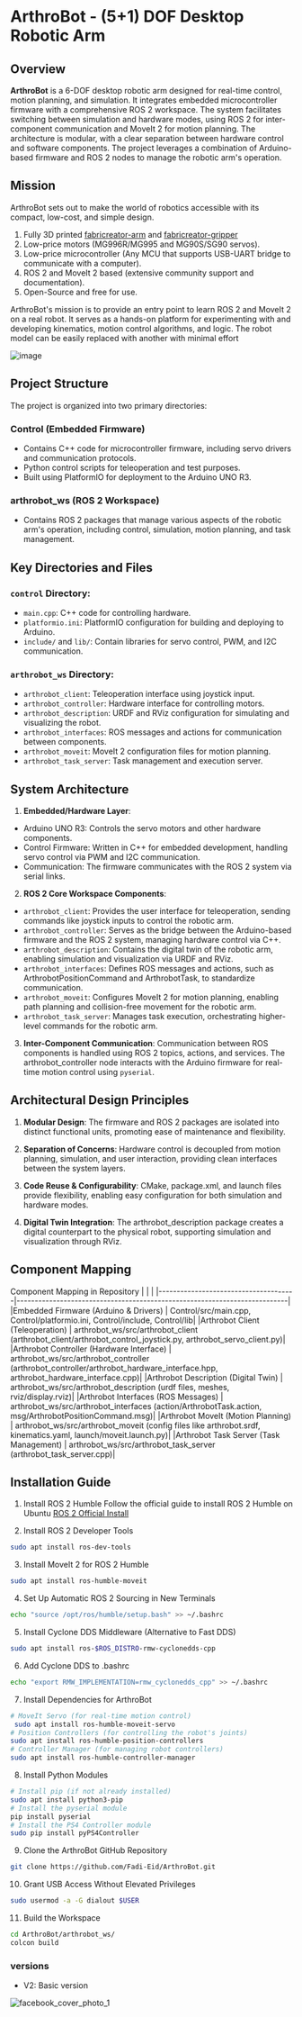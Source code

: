 # ArthroBot - (5+1) DOF Desktop Robotic Arm

## Overview
**ArthroBot** is a 6-DOF desktop robotic arm designed for real-time control, motion planning, and simulation. It integrates embedded microcontroller firmware with a comprehensive ROS 2 workspace. The system facilitates switching between simulation and hardware modes, using ROS 2 for inter-component communication and MoveIt 2 for motion planning. The architecture is modular, with a clear separation between hardware control and software components. The project leverages a combination of Arduino-based firmware and ROS 2 nodes to manage the robotic arm's operation.

## Mission
ArthroBot sets out to make the world of robotics accessible with its compact, low-cost, and simple design.
1. Fully 3D printed [fabricreator-arm](https://cults3d.com/en/3d-model/gadget/brazo-robotico-arduino-diy-con-control-de-smartphone-2023) and [fabricreator-gripper](https://fabricreator.com/en/products/garra-print-in-place)
2. Low-price motors (MG996R/MG995 and MG90S/SG90 servos).
3. Low-price microcontroller (Any MCU that supports USB-UART bridge to communicate with a computer).
4. ROS 2 and MoveIt 2 based (extensive community support and documentation).
5. Open-Source and free for use.

ArthroBot's mission is to provide an entry point to learn ROS 2 and MoveIt 2 on a real robot. It serves as a hands-on platform for experimenting with and developing kinematics, motion control algorithms, and logic. The robot model can be easily replaced with another with minimal effort

![image](https://github.com/user-attachments/assets/6aa054a5-7137-414c-8ad8-8b1e9e9f9500)

## Project Structure
The project is organized into two primary directories:

### Control (Embedded Firmware)
* Contains C++ code for microcontroller firmware, including servo drivers and communication protocols.
* Python control scripts for teleoperation and test purposes.
* Built using PlatformIO for deployment to the Arduino UNO R3.

### arthrobot_ws (ROS 2 Workspace)
* Contains ROS 2 packages that manage various aspects of the robotic arm's operation, including control, simulation, motion planning, and task management.

## Key Directories and Files
### `control` Directory:
* `main.cpp`: C++ code for controlling hardware.
* `platformio.ini`: PlatformIO configuration for building and deploying to Arduino.
* `include/` and `lib/`: Contain libraries for servo control, PWM, and I2C communication.

### `arthrobot_ws` Directory:
* `arthrobot_client`: Teleoperation interface using joystick input.
* `arthrobot_controller`: Hardware interface for controlling motors.
* `arthrobot_description`: URDF and RViz configuration for simulating and visualizing the robot.
* `arthrobot_interfaces`: ROS messages and actions for communication between components.
* `arthrobot_moveit`: MoveIt 2 configuration files for motion planning.
* `arthrobot_task_server`: Task management and execution server.

## System Architecture
1. **Embedded/Hardware Layer**:
  * Arduino UNO R3: Controls the servo motors and other hardware components.
  * Control Firmware: Written in C++ for embedded development, handling servo control via PWM and I2C communication.
  * Communication: The firmware communicates with the ROS 2 system via serial links.

2. **ROS 2 Core Workspace Components**:
  * `arthrobot_client`: Provides the user interface for teleoperation, sending commands like joystick inputs to control the robotic arm.
  * `arthrobot_controller`: Serves as the bridge between the Arduino-based firmware and the ROS 2 system, managing hardware control via C++.
  * `arthrobot_description`: Contains the digital twin of the robotic arm, enabling simulation and visualization via URDF and RViz.
  * `arthrobot_interfaces`: Defines ROS messages and actions, such as ArthrobotPositionCommand and ArthrobotTask, to standardize communication.
  * `arthrobot_moveit`: Configures MoveIt 2 for motion planning, enabling path planning and collision-free movement for the robotic arm.
  * `arthrobot_task_server`: Manages task execution, orchestrating higher-level commands for the robotic arm.

3. **Inter-Component Communication**:
Communication between ROS components is handled using ROS 2 topics, actions, and services.
The arthrobot_controller node interacts with the Arduino firmware for real-time motion control using `pyserial`.

## Architectural Design Principles
1. **Modular Design**: The firmware and ROS 2 packages are isolated into distinct functional units, promoting ease of maintenance and flexibility.

2. **Separation of Concerns**: Hardware control is decoupled from motion planning, simulation, and user interaction, providing clean interfaces between the system layers.

3. **Code Reuse & Configurability**: CMake, package.xml, and launch files provide flexibility, enabling easy configuration for both simulation and hardware modes.

4. **Digital Twin Integration**: The arthrobot_description package creates a digital counterpart to the physical robot, supporting simulation and visualization through RViz.

## Component Mapping
Component	Mapping in Repository
| | |
|--------------------------------------|---------------------------------------------------------------------------|
|Embedded Firmware (Arduino & Drivers) | Control/src/main.cpp, Control/platformio.ini, Control/include, Control/lib|
|Arthrobot Client (Teleoperation) |	arthrobot_ws/src/arthrobot_client (arthrobot_client/arthrobot_control_joystick.py, arthrobot_servo_client.py)|
|Arthrobot Controller (Hardware Interface) | arthrobot_ws/src/arthrobot_controller (arthrobot_controller/arthrobot_hardware_interface.hpp, arthrobot_hardware_interface.cpp)|
|Arthrobot Description (Digital Twin) |	arthrobot_ws/src/arthrobot_description (urdf files, meshes, rviz/display.rviz)|
|Arthrobot Interfaces (ROS Messages) |	arthrobot_ws/src/arthrobot_interfaces (action/ArthrobotTask.action, msg/ArthrobotPositionCommand.msg)|
|Arthrobot MoveIt (Motion Planning) |	arthrobot_ws/src/arthrobot_moveit (config files like arthrobot.srdf, kinematics.yaml, launch/moveit.launch.py)|
|Arthrobot Task Server (Task Management) |	arthrobot_ws/src/arthrobot_task_server (arthrobot_task_server.cpp)|

## Installation Guide

1. Install ROS 2 Humble
Follow the official guide to install ROS 2 Humble on Ubuntu [ROS 2 Official Install](https://docs.ros.org/en/humble/Installation/Ubuntu-Install-Debs.html)

2. Install ROS 2 Developer Tools
```bash
sudo apt install ros-dev-tools
```

3. Install MoveIt 2 for ROS 2 Humble

```bash
sudo apt install ros-humble-moveit
```

4. Set Up Automatic ROS 2 Sourcing in New Terminals

```bash
echo "source /opt/ros/humble/setup.bash" >> ~/.bashrc
```

5. Install Cyclone DDS Middleware (Alternative to Fast DDS)
```bash
sudo apt install ros-$ROS_DISTRO-rmw-cyclonedds-cpp
```

6. Add Cyclone DDS to .bashrc
```bash
echo "export RMW_IMPLEMENTATION=rmw_cyclonedds_cpp" >> ~/.bashrc
```

7. Install Dependencies for ArthroBot
```bash
# MoveIt Servo (for real-time motion control)
 sudo apt install ros-humble-moveit-servo
# Position Controllers (for controlling the robot's joints)
sudo apt install ros-humble-position-controllers
# Controller Manager (for managing robot controllers)
sudo apt install ros-humble-controller-manager
```
8. Install Python Modules
```bash
# Install pip (if not already installed)
sudo apt install python3-pip
# Install the pyserial module
pip install pyserial
# Install the PS4 Controller module
sudo pip install pyPS4Controller
```

9. Clone the ArthroBot GitHub Repository
```bash
git clone https://github.com/Fadi-Eid/ArthroBot.git
```

10. Grant USB Access Without Elevated Privileges
```bash
sudo usermod -a -G dialout $USER
```

11. Build the Workspace
```bash
cd ArthroBot/arthrobot_ws/
colcon build
```


### versions
- V2: Basic version



![facebook_cover_photo_1](https://github.com/Fadi-Eid/ArthroBot/assets/113466842/6c04bcef-7469-4d71-94f2-315197fd8f65)
